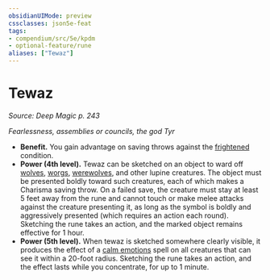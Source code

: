 ```yaml
---
obsidianUIMode: preview
cssclasses: json5e-feat
tags:
- compendium/src/5e/kpdm
- optional-feature/rune
aliases: ["Tewaz"]
---
```

# Tewaz
*Source: Deep Magic p. 243*  

*Fearlessness, assemblies or councils, the god Tyr*

- **Benefit.** You gain advantage on saving throws against the [frightened](/compendium/rules/conditions.md#Frightened) condition.  
- **Power (4th level).** Tewaz can be sketched on an object to ward off [wolves](compendium/bestiary/beast/wolf.md), [worgs](compendium/bestiary/monstrosity/worg.md), [werewolves](compendium/bestiary/humanoid/werewolf.md), and other lupine creatures. The object must be presented boldly toward such creatures, each of which makes a Charisma saving throw. On a failed save, the creature must stay at least 5 feet away from the rune and cannot touch or make melee attacks against the creature presenting it, as long as the symbol is boldly and aggressively presented (which requires an action each round). Sketching the rune takes an action, and the marked object remains effective for 1 hour.  
- **Power (5th level).** When tewaz is sketched somewhere clearly visible, it produces the effect of a [calm emotions](compendium/spells/calm-emotions.md) spell on all creatures that can see it within a 20-foot radius. Sketching the rune takes an action, and the effect lasts while you concentrate, for up to 1 minute.
